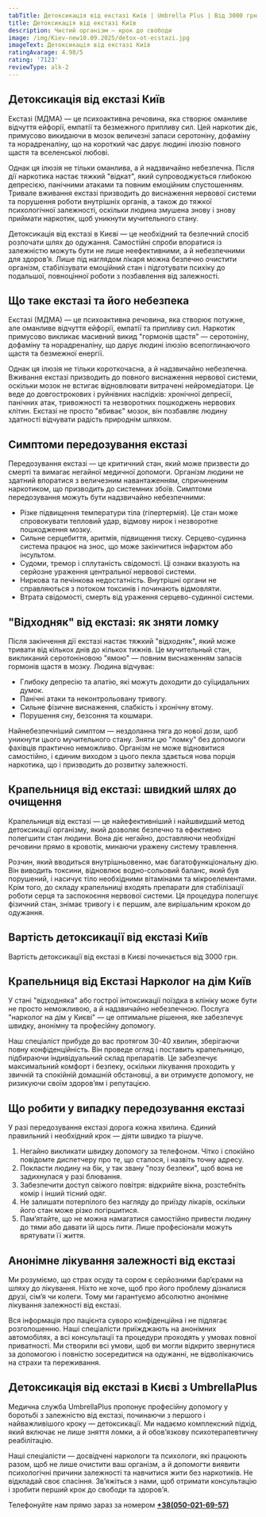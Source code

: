 ```yaml
---
tabTitle: Детоксикація від екстазі Київ | Umbrella Plus | Від 3000 грн
title: Детоксикація від екстазі Київ
description: Чистий організм – крок до свободи
image: /img/Kiev-new10.09.2025/detox-ot-ecstazi.jpg
imageText: Детоксикація від екстазі Київ
ratingAvarage: 4.98/5
rating: '7123'
reviewType: alk-2
---
```


## Детоксикація від екстазі Київ

Екстазі (МДМА) — це психоактивна речовина, яка створює оманливе відчуття ейфорії, емпатії та безмежного припливу сил. Цей наркотик діє, примусово викидаючи в мозок величезні запаси серотоніну, дофаміну та норадреналіну, що на короткий час дарує людині ілюзію повного щастя та вселенської любові.

Однак ця ілюзія не тільки оманлива, а й надзвичайно небезпечна. Після дії наркотика настає тяжкий "відкат", який супроводжується глибокою депресією, панічними атаками та повним емоційним спустошенням. Тривале вживання екстазі призводить до виснаження нервової системи та порушення роботи внутрішніх органів, а також до тяжкої психологічної залежності, оскільки людина змушена знову і знову приймати наркотик, щоб уникнути мучительного стану.

Детоксикація від екстазі в Києві — це необхідний та безпечний спосіб розпочати шлях до одужання. Самостійні спроби впоратися із залежністю можуть бути не лише неефективними, а й небезпечними для здоров’я. Лише під наглядом лікаря можна безпечно очистити організм, стабілізувати емоційний стан і підготувати психіку до подальшої, повноцінної роботи з позбавлення від залежності.

## Що таке екстазі та його небезпека

Екстазі (МДМА) — це психоактивна речовина, яка створює потужне, але оманливе відчуття ейфорії, емпатії та припливу сил. Наркотик примусово викликає масивний викид "гормонів щастя" — серотоніну, дофаміну та норадреналіну, що дарує людині ілюзію всепоглинаючого щастя та безмежної енергії.

Однак ця ілюзія не тільки короткочасна, а й надзвичайно небезпечна. Вживання екстазі призводить до повного виснаження нервової системи, оскільки мозок не встигає відновлювати витрачені нейромедіатори. Це веде до довгострокових і руйнівних наслідків: хронічної депресії, панічних атак, тривожності та незворотних пошкоджень нервових клітин. Екстазі не просто "вбиває" мозок, він позбавляє людину здатності відчувати радість природнім шляхом.

## Симптоми передозування екстазі

Передозування екстазі — це критичний стан, який може призвести до смерті та вимагає негайної медичної допомоги. Організм людини не здатний впоратися з величезним навантаженням, спричиненим наркотиком, що призводить до системних збоїв. Симптоми передозування можуть бути надзвичайно небезпечними:

* Різке підвищення температури тіла (гіпертермія). Це стан може спровокувати тепловий удар, відмову нирок і незворотне пошкодження мозку.
* Сильне серцебиття, аритмія, підвищення тиску. Серцево-судинна система працює на знос, що може закінчитися інфарктом або інсультом.
* Судоми, тремор і сплутаність свідомості. Ці ознаки вказують на серйозне ураження центральної нервової системи.
* Ниркова та печінкова недостатність. Внутрішні органи не справляються з потоком токсинів і починають відмовляти.
* Втрата свідомості, смерть від ураження серцево-судинної системи.

## "Відходняк" від екстазі: як зняти ломку

Після закінчення дії екстазі настає тяжкий "відходняк", який може тривати від кількох днів до кількох тижнів. Це мучительный стан, викликаний серотоніновою "ямою" — повним виснаженням запасів гормонів щастя в мозку. Людина відчуває:

* Глибоку депресію та апатію, які можуть доходити до суїцидальних думок.
* Панічні атаки та неконтрольовану тривогу.
* Сильне фізичне виснаження, слабкість і хронічну втому.
* Порушення сну, безсоння та кошмари.

Найнебезпечніший симптом — нездоланна тяга до нової дози, щоб уникнути цього мучительного стану. Зняти цю "ломку" без допомоги фахівців практично неможливо. Організм не може відновитися самостійно, і єдиним виходом з цього пекла здається нова порція наркотика, що і призводить до розвитку залежності.

## Крапельниця від екстазі: швидкий шлях до очищення

Крапельниця від екстазі — це найефективніший і найшвидший метод детоксикації організму, який дозволяє безпечно та ефективно полегшити стан людини. Вона діє негайно, доставляючи необхідні речовини прямо в кровотік, минаючи уражену систему травлення.

Розчин, який вводиться внутрішньовенно, має багатофункціональну дію. Він виводить токсини, відновлює водно-сольовий баланс, який був порушений, і насичує тіло необхідними вітамінами та мікроелементами. Крім того, до складу крапельниці входять препарати для стабілізації роботи серця та заспокоєння нервової системи. Ця процедура полегшує фізичний стан, знімає тривогу і є першим, але вирішальним кроком до одужання.

## Вартість детоксикації від екстазі Київ

Вартість детоксикації від екстазі в Києві починається від 3000 грн.

## Крапельниця від Екстазі Нарколог на дім Київ

У стані "відходняка" або гострої інтоксикації поїздка в клініку може бути не просто неможливою, а й надзвичайно небезпечною. Послуга "нарколог на дім у Києві" — це оптимальне рішення, яке забезпечує швидку, анонімну та професійну допомогу.

Наш спеціаліст прибуде до вас протягом 30-40 хвилин, зберігаючи повну конфіденційність. Він проведе огляд і поставить крапельницю, підбираючи індивідуальний склад препаратів. Це забезпечує максимальний комфорт і безпеку, оскільки лікування проходить у звичній та спокійній домашній обстановці, а ви отримуєте допомогу, не ризикуючи своїм здоров’ям і репутацією.

## Що робити у випадку передозування екстазі

У разі передозування екстазі дорога кожна хвилина. Єдиний правильний і необхідний крок — діяти швидко та рішуче.

1. Негайно викликати швидку допомогу за телефоном. Чітко і спокійно повідомте диспетчеру про те, що сталося, і назвіть точну адресу.
2. Покласти людину на бік, у так звану "позу безпеки", щоб вона не задихнулася у разі блювання.
3. Забезпечити доступ свіжого повітря: відкрийте вікна, розстебніть комір і інший тісний одяг.
4. Не залишати потерпілого без нагляду до приїзду лікарів, оскільки його стан може різко погіршитися.
5. Пам’ятайте, що не можна намагатися самостійно привести людину до тями або давати їй щось пити. Лише професіонали можуть врятувати її життя.

## Анонімне лікування залежності від екстазі

Ми розуміємо, що страх осуду та сором є серйозними бар’єрами на шляху до лікування. Ніхто не хоче, щоб про його проблему дізналися друзі, сім’я чи колеги. Тому ми гарантуємо абсолютно анонімне лікування залежності від екстазі.

Вся інформація про пацієнта суворо конфіденційна і не підлягає розголошенню. Наші спеціалісти приїжджають на анонімних автомобілях, а всі консультації та процедури проходять у умовах повної приватності. Ми створили всі умови, щоб ви могли відкрито звернутися за допомогою і повністю зосередитися на одужанні, не відволікаючись на страхи та переживання.

## Детоксикація від екстазі в Києві з UmbrellaPlus

Медична служба UmbrellaPlus пропонує професійну допомогу у боротьбі з залежністю від екстазі, починаючи з першого і найважливішого кроку — детоксикації. Ми надаємо комплексний підхід, який включає не лише зняття ломки, а й обов’язкову психотерапевтичну реабілітацію.

Наші спеціалісти — досвідчені наркологи та психологи, які працюють разом, щоб не лише очистити ваш організм, а й допомогти виявити психологічні причини залежності та навчитися жити без наркотиків. Не відкладай своє спасіння. Зв’яжіться з нами, щоб отримати консультацію і зробити перший крок до свободи та здоров’я.

Телефонуйте нам прямо зараз за номером **[+38(050-021-69-57)](tel:0500216957)**
